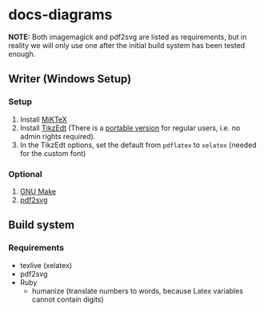 # docs-diagrams

**NOTE:**
Both imagemagick and pdf2svg are listed as requirements,
but in reality we will only use one after the initial
build system has been tested enough.

## Writer (Windows Setup)
### Setup

1. Install [MiKTeX](https://miktex.org/download)
2. Install [TikzEdt](http://tikzedt.org/) (There is a [portable version](https://storage.googleapis.com/google-code-archive-downloads/v2/code.google.com/tikzedt/TikzEdtBeta0_2_3.zip) for regular users, i.e. no admin rights required).
3. In the TikzEdt options, set the default from `pdflatex` to `xelatex` (needed for the custom font)

### Optional
1. [GNU Make](http://gnuwin32.sourceforge.net/packages/make.htm)
2. [pdf2svg](http://www.cityinthesky.co.uk/opensource/pdf2svg/)

## Build system
### Requirements

* texlive (xelatex)
* pdf2svg
* Ruby
  * humanize (translate numbers to words, because Latex variables cannot contain digits)
